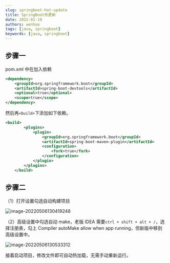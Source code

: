 ```yaml
---
slug: springboot-hot-update
title: SpringBoot热更新
date: 2022-01-10
authors: wenhao
tags: [java, springboot]
keywords: [java, springboot]
---
```


<!-- truncate -->

## 步骤一

pom.xml 中在加入依赖

```xml
<dependency>
 	<groupId>org.springframework.boot</groupId>
 	<artifactId>spring-boot-devtools</artifactId>
 	<optional>true</optional>
	<scope>true</scope>
</dependency>
```

然后再`<build>`下添加如下依赖。

```xml
<build>
        <plugins>
            <plugin>
                <groupId>org.springframework.boot</groupId>
                <artifactId>spring-boot-maven-plugin</artifactId>
                <configuration>
                    <fork>true</fork>
                </configuration>
            </plugin>
        </plugins>
    </build>
```

## 步骤二

（1）打开设置勾选自动构建项目

![image-20220506130419248](https://img.kuizuo.cn/image-20220506130419248.png)

（2）高级设置中勾选自动 make，老版 IDEA 需要`ctrl + shift + alt + /`，选择注册表，勾上 Compiler autoMake allow when app running，但新版中移到高级设置中。

![image-20220506130533312](https://img.kuizuo.cn/image-20220506130533312.png)

接着启动项目，修改文件即可自动热加载，无需手动重新运行。
